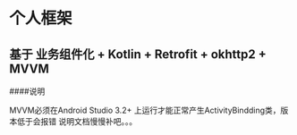 #   个人框架
##  基于 业务组件化 + Kotlin + Retrofit + okhttp2 + MVVM


####说明

MVVM必须在Android Studio 3.2+ 上运行才能正常产生ActivityBindding类，版本低于会报错
说明文档慢慢补吧。。。
 